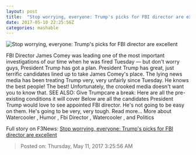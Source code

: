 ```yaml
---
layout: post
title:  "Stop worrying, everyone: Trump's picks for FBI director are excellent"
date: 2017-05-10 22:25:56Z
categories: mashable
---
```


![Stop worrying, everyone: Trump's picks for FBI director are excellent](http://i.amz.mshcdn.com/hHRzjyoPGck0ELk0VCExCU5MRP8=/1200x630/2017%2F05%2F10%2F62%2Ff9c74d3dcdaf4c9685378fa78e226ff4.11089.jpg)

FBI Director James Comey was leading one of the most important investigations of our time when he was fired Tuesday — but don't worry guys, President Trump has got a plan. President Trump has great, just terrific candidates lined up to take James Comey's place. The lying news media has been treating Trump very, very unfairly since Tuesday. He knows the best people! The best! Unfortunately, the crooked media doesn't want you to know that. SEE ALSO: Give Trumpcare a break: Here are all the pre-existing conditions it will cover Below are all the candidates President Trump would love to see appointed FBI director. He's not going to be easy on them. He's going to be very, very tough. Read more... More about Watercooler , Humor , Fbi Director , Watercooler , and Politics


Full story on F3News: [Stop worrying, everyone: Trump's picks for FBI director are excellent](http://www.f3nws.com/n/GgJxTJ)

> Posted on: Thursday, May 11, 2017 3:25:56 AM
